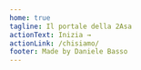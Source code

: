 ```yaml
---
home: true
tagline: Il portale della 2Asa
actionText: Inizia →
actionLink: /chisiamo/
footer: Made by Daniele Basso
---
```

